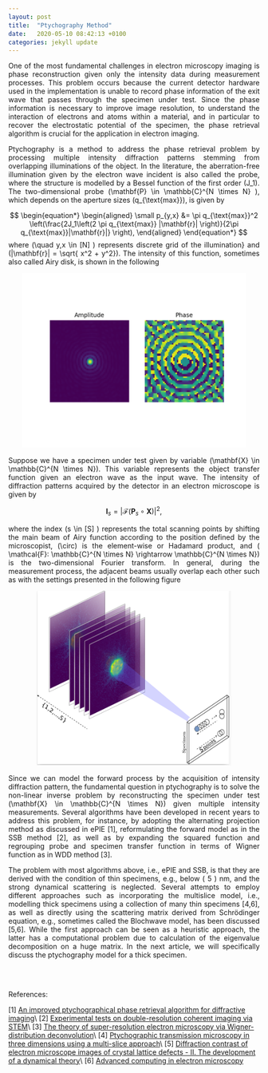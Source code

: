 ```yaml
---
layout: post
title:  "Ptychography Method"
date:   2020-05-10 08:42:13 +0100
categories: jekyll update
---
```

<div style="text-align: justify"> 
One of the most fundamental challenges in electron microscopy imaging is phase reconstruction given only the intensity data during measurement processes. This problem occurs because the current detector hardware used in the implementation is unable to record phase information of the exit wave that passes through the specimen under test. Since the phase information is necessary to improve image resolution, to understand the interaction of electrons and atoms within a material, and in particular to recover the electrostatic potential of the specimen, the phase retrieval algorithm is crucial for the application in electron imaging. 

Ptychography is a method to address the phase retrieval problem by processing multiple intensity diffraction patterns stemming from overlapping illuminations of the object. In the literature, the aberration-free illumination given by the electron wave incident is also called the probe, where the structure is modelled by a Bessel function of the first order \(J_1\).  The two-dimensional probe \(\mathbf{P} \in \mathbb{C}^{N \times N} \), which depends on the aperture sizes \(q_{\text{max}}\), is given by

$$
\begin{equation*}
\begin{aligned}
   \small
p_{y,x} &= \pi q_{\text{max}}^2 \left(\frac{2J_1\left(2 \pi q_{\text{max}} |\mathbf{r}| \right)}{2\pi q_{\text{max}}|\mathbf{r}|} \right),
\end{aligned}
\end{equation*}
$$
where  \(\quad y,x \in [N] \) represents discrete grid of the illumination} and \(|\mathbf{r}| = \sqrt{ x^2 + y^2}\). 
The intensity of this function, sometimes also called Airy disk, is shown in the following

<center><img src="/assets/img/probes.png"  aligned="center" width="450" height="350" ></center>

Suppose we have a specimen under test given by variable \(\mathbf{X} \in \mathbb{C}^{N \times N}\). This variable represents the object transfer function given an electron wave as the input wave. The intensity of diffraction patterns acquired by the detector in an electron microscope is given by 

$$
\begin{equation*}
\mathbf{I}_s = |\mathcal{F}(\mathbf{P}_s \circ \mathbf{X})|^2,
\end{equation*}
$$

where the index \(s \in [S] \) represents the total scanning points by shifting the main beam of Airy function according to the position defined by the microscopist, \(\circ\) is the element-wise or Hadamard product, and \( \mathcal{F}: \mathbb{C}^{N \times N} \rightarrow \mathbb{C}^{N \times N}\) is the two-dimensional Fourier transform. In general, during the measurement process, the adjacent beams usually overlap each other such as with the settings presented in the following figure 
  
<center><img src="/assets/img/ptycho_model.png"  aligned="center" width="390" height="350" ></center>

Since we can model the forward process by the acquisition of intensity diffraction pattern, the fundamental question in ptychography is to solve the non-linear inverse problem by reconstructing the specimen under test \(\mathbf{X} \in \mathbb{C}^{N \times N}\) given multiple intensity measurements. Several algorithms have been developed in recent years to address this problem, for instance, by adopting the alternating projection method as discussed in ePIE [1], reformulating the forward model as in the SSB method [2], as well as by expanding the squared function and regrouping probe and specimen transfer function in terms of Wigner function as in WDD method [3].

The problem with most algorithms above, i.e., ePIE and SSB, is that  they are derived with the condition of thin specimens, e.g., below \( 5 \) nm, and the strong dynamical scattering is neglected. Several attempts to employ different approaches such as incorporating the multislice model, i.e., modelling thick specimens using a collection of many thin specimens [4,6], as well as directly using the scattering matrix derived from Schrödinger equation, e.g., sometimes called the Blochwave model, has been discussed [5,6]. While the first approach can be seen as a heuristic approach, the latter has a computational problem due to calculation of the eigenvalue decomposition on a huge matrix. In the next article, we will specifically discuss the ptychography model for a thick specimen.
</div>

<br> 
<br> 

References: 

[1] [An improved ptychographical phase retrieval algorithm for diffractive imaging](https://www.sciencedirect.com/science/article/abs/pii/S0304399109001284)\\
[2] [Experimental tests on double-resolution coherent imaging via STEM](https://www.sciencedirect.com/science/article/abs/pii/0304399193901057)\\
[3] [The theory of super-resolution electron microscopy via Wigner-distribution deconvolution](https://royalsocietypublishing.org/doi/abs/10.1098/rsta.1992.0050)\\
[4] [Ptychographic transmission microscopy in three dimensions using a multi-slice approach](https://opg.optica.org/josaa/abstract.cfm?uri=josaa-29-8-1606)\\
[5] [Diffraction contrast of electron microscope images of crystal lattice defects - II. The development of a dynamical theory](https://royalsocietypublishing.org/doi/10.1098/rspa.1961.0157)\\
[6] [Advanced computing in electron microscopy](https://link.springer.com/book/10.1007/978-1-4757-4406-4)
